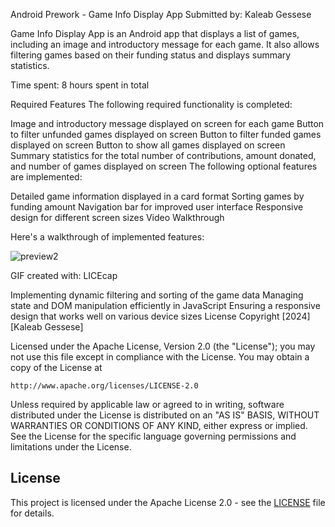 Android Prework - Game Info Display App
Submitted by: Kaleab Gessese

Game Info Display App is an Android app that displays a list of games, including an image and introductory message for each game. It also allows filtering games based on their funding status and displays summary statistics.

Time spent: 8 hours spent in total

Required Features
The following required functionality is completed:

 Image and introductory message displayed on screen for each game
 Button to filter unfunded games displayed on screen
 Button to filter funded games displayed on screen
 Button to show all games displayed on screen
 Summary statistics for the total number of contributions, amount donated, and number of games displayed on screen
The following optional features are implemented:

 Detailed game information displayed in a card format
 Sorting games by funding amount
 Navigation bar for improved user interface
 Responsive design for different screen sizes
Video Walkthrough

Here's a walkthrough of implemented features:

![preview2](https://github.com/user-attachments/assets/5806ffef-04b4-40a3-a0b3-bafb6069a0f7)


GIF created with: LICEcap


Implementing dynamic filtering and sorting of the game data
Managing state and DOM manipulation efficiently in JavaScript
Ensuring a responsive design that works well on various device sizes
License
Copyright [2024] [Kaleab Gessese]

Licensed under the Apache License, Version 2.0 (the "License");
you may not use this file except in compliance with the License.
You may obtain a copy of the License at

    http://www.apache.org/licenses/LICENSE-2.0

Unless required by applicable law or agreed to in writing, software
distributed under the License is distributed on an "AS IS" BASIS,
WITHOUT WARRANTIES OR CONDITIONS OF ANY KIND, either express or implied.
See the License for the specific language governing permissions and
limitations under the License.
## License

This project is licensed under the Apache License 2.0 - see the [LICENSE](./LICENSE) file for details.

